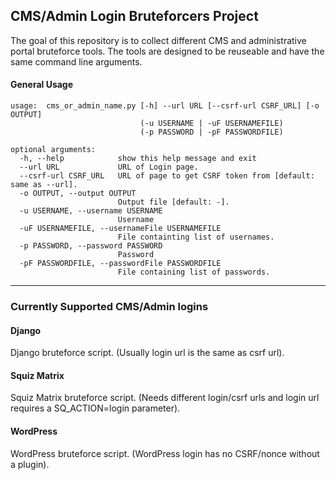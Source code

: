 ## CMS/Admin Login Bruteforcers Project

The goal of this repository is to collect different CMS and administrative portal bruteforce tools. The tools are designed to be reuseable and have the same command line arguments.

#### General Usage

```
usage:  cms_or_admin_name.py [-h] --url URL [--csrf-url CSRF_URL] [-o OUTPUT]
                             (-u USERNAME | -uF USERNAMEFILE)
                             (-p PASSWORD | -pF PASSWORDFILE)

optional arguments:
  -h, --help            show this help message and exit
  --url URL             URL of Login page.
  --csrf-url CSRF_URL   URL of page to get CSRF token from [default: same as --url].
  -o OUTPUT, --output OUTPUT
                        Output file [default: -].
  -u USERNAME, --username USERNAME
                        Username
  -uF USERNAMEFILE, --usernameFile USERNAMEFILE
                        File containting list of usernames.
  -p PASSWORD, --password PASSWORD
                        Password
  -pF PASSWORDFILE, --passwordFile PASSWORDFILE
                        File containing list of passwords.
```

---

### Currently Supported CMS/Admin logins

#### Django

Django bruteforce script. (Usually login url is the same as csrf url).

#### Squiz Matrix

Squiz Matrix bruteforce script. (Needs different login/csrf urls and login url requires a SQ_ACTION=login parameter).

#### WordPress

WordPress bruteforce script. (WordPress login has no CSRF/nonce without a plugin).
